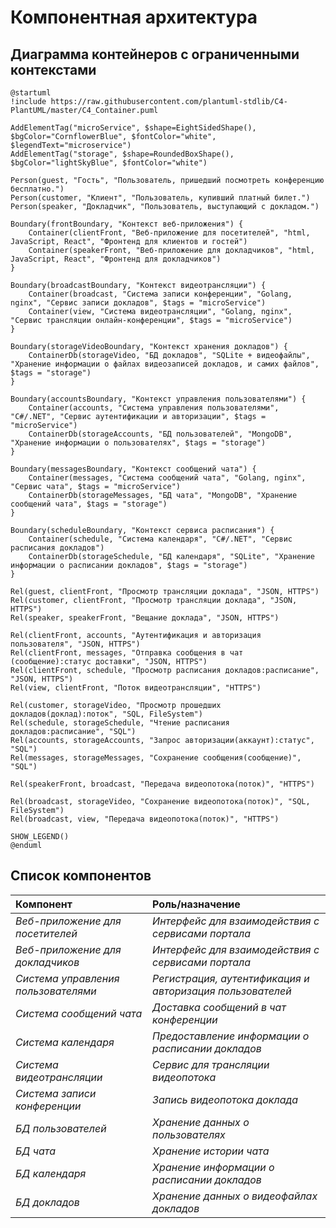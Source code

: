# Компонентная архитектура
<!-- Состав и взаимосвязи компонентов системы между собой и внешними системами с указанием протоколов, ключевые технологии, используемые для реализации компонентов.
Диаграмма контейнеров C4 и текстовое описание. 
Подробнее: https://confluence.mts.ru/pages/viewpage.action?pageId=518203628
-->
## Диаграмма контейнеров c ограниченными контекстами

```plantuml
@startuml
!include https://raw.githubusercontent.com/plantuml-stdlib/C4-PlantUML/master/C4_Container.puml

AddElementTag("microService", $shape=EightSidedShape(), $bgColor="CornflowerBlue", $fontColor="white", $legendText="microservice")
AddElementTag("storage", $shape=RoundedBoxShape(), $bgColor="lightSkyBlue", $fontColor="white")

Person(guest, "Гость", "Пользователь, пришедший посмотреть конференцию бесплатно.")
Person(customer, "Клиент", "Пользователь, купивший платный билет.")
Person(speaker, "Докладчик", "Пользователь, выступающий с докладом.")

Boundary(frontBoundary, "Контекст веб-приложения") {
    Container(clientFront, "Веб-приложение для посетителей", "html, JavaScript, React", "Фронтенд для клиентов и гостей")
    Container(speakerFront, "Веб-приложение для докладчиков", "html, JavaScript, React", "Фронтенд для докладчиков")
}

Boundary(broadcastBoundary, "Контекст видеотрансляции") {
    Container(broadcast, "Система записи конференции", "Golang, nginx", "Сервис записи докладов", $tags = "microService")
    Container(view, "Система видеотрансляции", "Golang, nginx", "Сервис трансляции онлайн-конференции", $tags = "microService")
}

Boundary(storageVideoBoundary, "Контекст хранения докладов") {
    ContainerDb(storageVideo, "БД докладов", "SQLite + видеофайлы", "Хранение информации о файлах видеозаписей докладов, и самих файлов", $tags = "storage")
}

Boundary(accountsBoundary, "Контекст управления пользователями") {
    Container(accounts, "Система управления пользователями", "C#/.NET", "Сервис аутентификации и авторизации", $tags = "microService")
    ContainerDb(storageAccounts, "БД пользователей", "MongoDB", "Хранение информации о пользователях", $tags = "storage")
}

Boundary(messagesBoundary, "Контекст сообщений чата") {
    Container(messages, "Система сообщений чата", "Golang, nginx", "Сервис чата", $tags = "microService")
    ContainerDb(storageMessages, "БД чата", "MongoDB", "Хранение сообщений чата", $tags = "storage")
}

Boundary(scheduleBoundary, "Контекст сервиса расписания") {
    Container(schedule, "Система календаря", "C#/.NET", "Сервис расписания докладов")
    ContainerDb(storageSchedule, "БД календаря", "SQLite", "Хранение информации о расписании докладов", $tags = "storage")
}

Rel(guest, clientFront, "Просмотр трансляции доклада", "JSON, HTTPS")
Rel(customer, clientFront, "Просмотр трансляции доклада", "JSON, HTTPS")
Rel(speaker, speakerFront, "Вещание доклада", "JSON, HTTPS")

Rel(clientFront, accounts, "Аутентификация и авторизация пользователя", "JSON, HTTPS")
Rel(clientFront, messages, "Отправка сообщения в чат (сообщение):статус доставки", "JSON, HTTPS")
Rel(clientFront, schedule, "Просмотр расписания докладов:расписание", "JSON, HTTPS")
Rel(view, clientFront, "Поток видеотрансляции", "HTTPS")

Rel(customer, storageVideo, "Просмотр прошедших докладов(доклад):поток", "SQL, FileSystem")
Rel(schedule, storageSchedule, "Чтение расписания докладов:расписание", "SQL")
Rel(accounts, storageAccounts, "Запрос авторизации(аккаунт):статус", "SQL")
Rel(messages, storageMessages, "Сохранение сообщения(сообщение)", "SQL")

Rel(speakerFront, broadcast, "Передача видеопотока(поток)", "HTTPS")

Rel(broadcast, storageVideo, "Сохранение видеопотока(поток)", "SQL, FileSystem")
Rel(broadcast, view, "Передача видеопотока(поток)", "HTTPS")

SHOW_LEGEND()
@enduml
```

## Список компонентов
| Компонент                           | Роль/назначение                                           |
|:------------------------------------|:----------------------------------------------------------|
| *Веб-приложение для посетителей*    | *Интерфейс для взаимодействия с сервисами портала*        |
| *Веб-приложение для докладчиков*    | *Интерфейс для взаимодействия с сервисами портала*        |
| *Система управления пользователями* | *Регистрация, аутентификация и авторизация пользователей* |
| *Система сообщений чата*            | *Доставка сообщений в чат конференции*                    |
| *Система календаря*                 | *Предоставление информации о расписании докладов*         |
| *Система видеотрансляции*           | *Сервис для трансляции видеопотока*                       |
| *Система записи конференции*        | *Запись видеопотока доклада*                              |
| *БД пользователей*                  | *Хранение данных о пользователях*                         |
| *БД чата*                           | *Хранение истории чата*                                   |
| *БД календаря*                      | *Хранение информации о расписании докладов*               |
| *БД докладов*                       | *Хранение данных о видеофайлах докладов*                  |